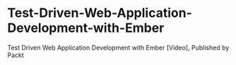 # Test-Driven-Web-Application-Development-with-Ember
Test Driven Web Application Development with Ember [Video], Published by Packt
